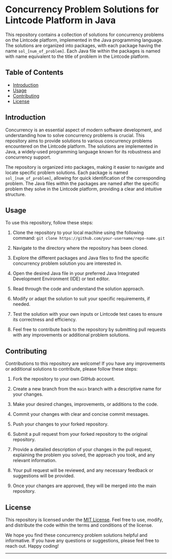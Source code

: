 # Concurrency Problem Solutions for Lintcode Platform in Java

This repository contains a collection of solutions for concurrency problems on the Lintcode platform, implemented in the Java programming language. The solutions are organized into packages, with each package having the name `sol_[num_of_problem]`. Each Java file within the packages is named with name equivalent to the title of problem in the Lintcode platform.

## Table of Contents

- [Introduction](#introduction)
- [Usage](#usage)
- [Contributing](#contributing)
- [License](#license)

## Introduction

Concurrency is an essential aspect of modern software development, and understanding how to solve concurrency problems is crucial. This repository aims to provide solutions to various concurrency problems encountered on the Lintcode platform. The solutions are implemented in Java, a widely-used programming language known for its robustness and concurrency support.

The repository is organized into packages, making it easier to navigate and locate specific problem solutions. Each package is named `sol_[num_of_problem]`, allowing for quick identification of the corresponding problem. The Java files within the packages are named after the specific problem they solve in the Lintcode platform, providing a clear and intuitive structure.

## Usage

To use this repository, follow these steps:

1. Clone the repository to your local machine using the following command:
    `git clone https://github.com/your-username/repo-name.git`

2. Navigate to the directory where the repository has been cloned.

3. Explore the different packages and Java files to find the specific concurrency problem solution you are interested in.

4. Open the desired Java file in your preferred Java Integrated Development Environment (IDE) or text editor.

5. Read through the code and understand the solution approach.

6. Modify or adapt the solution to suit your specific requirements, if needed.

7. Test the solution with your own inputs or Lintcode test cases to ensure its correctness and efficiency.

8. Feel free to contribute back to the repository by submitting pull requests with any improvements or additional problem solutions.

## Contributing

Contributions to this repository are welcome! If you have any improvements or additional solutions to contribute, please follow these steps:

1. Fork the repository to your own GitHub account.

2. Create a new branch from the `main` branch with a descriptive name for your changes.

3. Make your desired changes, improvements, or additions to the code.

4. Commit your changes with clear and concise commit messages.

5. Push your changes to your forked repository.

6. Submit a pull request from your forked repository to the original repository.

7. Provide a detailed description of your changes in the pull request, explaining the problem you solved, the approach you took, and any relevant information.

8. Your pull request will be reviewed, and any necessary feedback or suggestions will be provided.

9. Once your changes are approved, they will be merged into the main repository.

## License

This repository is licensed under the [MIT License](LICENSE). Feel free to use, modify, and distribute the code within the terms and conditions of the license.

We hope you find these concurrency problem solutions helpful and informative. If you have any questions or suggestions, please feel free to reach out. Happy coding!

---
